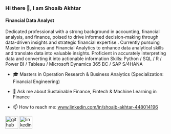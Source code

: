 ### Hi there 👋, I am Shoaib Akhtar
#### Financial Data Analyst

Dedicated professional with a strong background in accounting, financial analysis, and finance, poised to drive informed decision-making through data-driven insights and strategic financial expertise.. Currently pursuing Master in Business and Financial Analytics to enhance data analytical skills and translate data into valuable insights. Proficient in accurately interpreting data and converting it into actionable information
Skills: Python / SQL / R / Power BI / Tableau / Microsoft Dynamics 365 BC / SAP S/4HANA


-  :mortar_board: Masters in Operation Research & Business Analytics (Specialization: Financial Engineering)

- 💬 Ask me about Sustainable Finance, Fintech & Machine Learning in Finance
- 📫 How to reach me: www.linkedin.com/in/shoaib-akhtar-448014196

[<img src='https://cdn.jsdelivr.net/npm/simple-icons@3.0.1/icons/github.svg' alt='github' height='40'>](https://github.com/shoaib16amp)
[<img src='https://cdn.jsdelivr.net/npm/simple-icons@3.0.1/icons/linkedin.svg' alt='linkedin' height='40'>](https://www.linkedin.com/in/shoaib-akhtar-448014196/)
